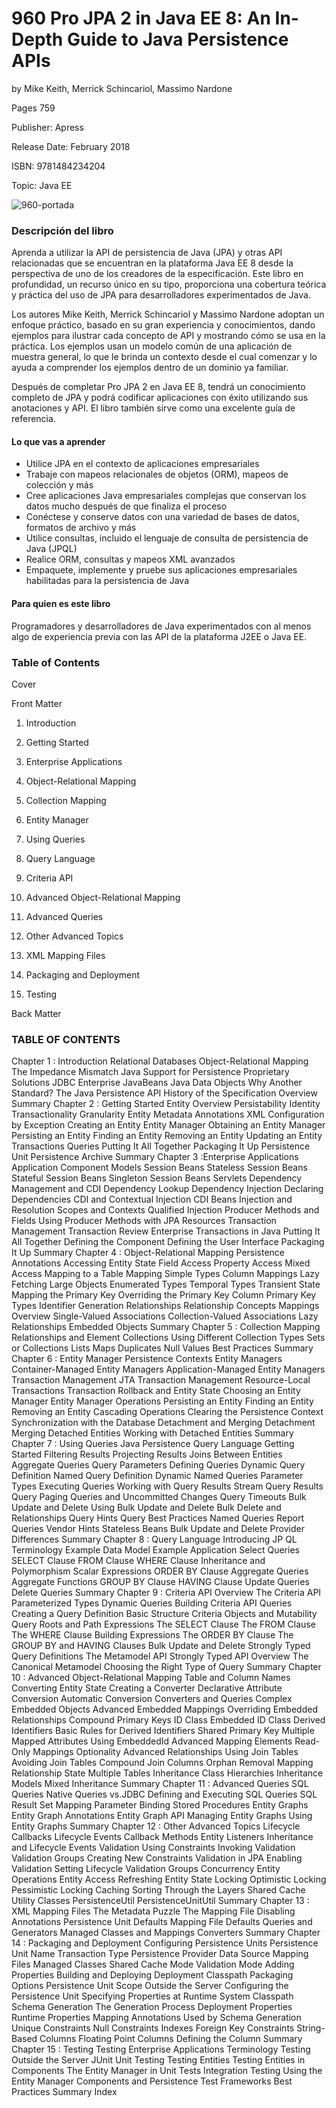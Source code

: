 # 960 Pro JPA 2 in Java EE 8: An In-Depth Guide to Java Persistence APIs

by Mike Keith, Merrick Schincariol, Massimo Nardone

Pages 759

Publisher: Apress

Release Date: February 2018

ISBN: 9781484234204

Topic: Java EE

![960-portada](https://github.com/adolfodelarosades/Java/blob/master/temarios/960_Pro_JPA_2_in_Java_EE_8/images/960-portada.png)

### Descripción del libro

Aprenda a utilizar la API de persistencia de Java (JPA) y otras API relacionadas que se encuentran en la plataforma Java EE 8 desde la perspectiva de uno de los creadores de la especificación. Este libro en profundidad, un recurso único en su tipo, proporciona una cobertura teórica y práctica del uso de JPA para desarrolladores experimentados de Java.

Los autores Mike Keith, Merrick Schincariol y Massimo Nardone adoptan un enfoque práctico, basado en su gran experiencia y conocimientos, dando ejemplos para ilustrar cada concepto de API y mostrando cómo se usa en la práctica. Los ejemplos usan un modelo común de una aplicación de muestra general, lo que le brinda un contexto desde el cual comenzar y lo ayuda a comprender los ejemplos dentro de un dominio ya familiar.

Después de completar Pro JPA 2 en Java EE 8, tendrá un conocimiento completo de JPA y podrá codificar aplicaciones con éxito utilizando sus anotaciones y API. El libro también sirve como una excelente guía de referencia.

#### Lo que vas a aprender

* Utilice JPA en el contexto de aplicaciones empresariales
* Trabaje con mapeos relacionales de objetos (ORM), mapeos de colección y más
* Cree aplicaciones Java empresariales complejas que conservan los datos mucho después de que finaliza el proceso
* Conéctese y conserve datos con una variedad de bases de datos, formatos de archivo y más
* Utilice consultas, incluido el lenguaje de consulta de persistencia de Java (JPQL)
* Realice ORM, consultas y mapeos XML avanzados
* Empaquete, implemente y pruebe sus aplicaciones empresariales habilitadas para la persistencia de Java


#### Para quien es este libro

Programadores y desarrolladores de Java experimentados con al menos algo de experiencia previa con las API de la plataforma J2EE o Java EE.

### Table of Contents

Cover

Front Matter

1. Introduction

2. Getting Started

3. Enterprise Applications

4. Object-Relational Mapping

5. Collection Mapping

6. Entity Manager

7. Using Queries

8. Query Language

9. Criteria API

10. Advanced Object-Relational Mapping

11. Advanced Queries

12. Other Advanced Topics

13. XML Mapping Files

14. Packaging and Deployment

15. Testing

Back Matter

### TABLE OF CONTENTS
Chapter 1 :​ Introduction
Relational Databases
Object-Relational Mapping
The Impedance Mismatch
Java Support for Persistence
Proprietary Solutions
JDBC
Enterprise JavaBeans
Java Data Objects
Why Another Standard?​
The Java Persistence API
History of the Specification
Overview
Summary
Chapter 2 :​ Getting Started
Entity Overview
Persistability
Identity
Transactionality​
Granularity
Entity Metadata
Annotations
XML
Configuration by Exception
Creating an Entity
Entity Manager
Obtaining an Entity Manager
Persisting an Entity
Finding an Entity
Removing an Entity
Updating an Entity
Transactions
Queries
Putting It All Together
Packaging It Up
Persistence Unit
Persistence Archive
Summary
Chapter 3 :​ Enterprise Applications
Application Component Models
Session Beans
Stateless Session Beans
Stateful Session Beans
Singleton Session Beans
Servlets
Dependency Management and CDI
Dependency Lookup
Dependency Injection
Declaring Dependencies
CDI and Contextual Injection
CDI Beans
Injection and Resolution
Scopes and Contexts
Qualified Injection
Producer Methods and Fields
Using Producer Methods with JPA Resources
Transaction Management
Transaction Review
Enterprise Transactions in Java
Putting It All Together
Defining the Component
Defining the User Interface
Packaging It Up
Summary
Chapter 4 :​ Object-Relational Mapping
Persistence Annotations
Accessing Entity State
Field Access
Property Access
Mixed Access
Mapping to a Table
Mapping Simple Types
Column Mappings
Lazy Fetching
Large Objects
Enumerated Types
Temporal Types
Transient State
Mapping the Primary Key
Overriding the Primary Key Column
Primary Key Types
Identifier Generation
Relationships
Relationship Concepts
Mappings Overview
Single-Valued Associations
Collection-Valued Associations
Lazy Relationships
Embedded Objects
Summary
Chapter 5 :​ Collection Mapping
Relationships and Element Collections
Using Different Collection Types
Sets or Collections
Lists
Maps
Duplicates
Null Values
Best Practices
Summary
Chapter 6 :​ Entity Manager
Persistence Contexts
Entity Managers
Container-Managed Entity Managers
Application-Managed Entity Managers
Transaction Management
JTA Transaction Management
Resource-Local Transactions
Transaction Rollback and Entity State
Choosing an Entity Manager
Entity Manager Operations
Persisting an Entity
Finding an Entity
Removing an Entity
Cascading Operations
Clearing the Persistence Context
Synchronization with the Database
Detachment and Merging
Detachment
Merging Detached Entities
Working with Detached Entities
Summary
Chapter 7 :​ Using Queries
Java Persistence Query Language
Getting Started
Filtering Results
Projecting Results
Joins Between Entities
Aggregate Queries
Query Parameters
Defining Queries
Dynamic Query Definition
Named Query Definition
Dynamic Named Queries
Parameter Types
Executing Queries
Working with Query Results
Stream Query Results
Query Paging
Queries and Uncommitted Changes
Query Timeouts
Bulk Update and Delete
Using Bulk Update and Delete
Bulk Delete and Relationships
Query Hints
Query Best Practices
Named Queries
Report Queries
Vendor Hints
Stateless Beans
Bulk Update and Delete
Provider Differences
Summary
Chapter 8 :​ Query Language
Introducing JP QL
Terminology
Example Data Model
Example Application
Select Queries
SELECT Clause
FROM Clause
WHERE Clause
Inheritance and Polymorphism
Scalar Expressions
ORDER BY Clause
Aggregate Queries
Aggregate Functions
GROUP BY Clause
HAVING Clause
Update Queries
Delete Queries
Summary
Chapter 9 :​ Criteria API
Overview
The Criteria API
Parameterized Types
Dynamic Queries
Building Criteria API Queries
Creating a Query Definition
Basic Structure
Criteria Objects and Mutability
Query Roots and Path Expressions
The SELECT Clause
The FROM Clause
The WHERE Clause
Building Expressions
The ORDER BY Clause
The GROUP BY and HAVING Clauses
Bulk Update and Delete
Strongly Typed Query Definitions
The Metamodel API
Strongly Typed API Overview
The Canonical Metamodel
Choosing the Right Type of Query
Summary
Chapter 10 :​ Advanced Object-Relational Mapping
Table and Column Names
Converting Entity State
Creating a Converter
Declarative Attribute Conversion
Automatic Conversion
Converters and Queries
Complex Embedded Objects
Advanced Embedded Mappings
Overriding Embedded Relationships
Compound Primary Keys
ID Class
Embedded ID Class
Derived Identifiers
Basic Rules for Derived Identifiers
Shared Primary Key
Multiple Mapped Attributes
Using EmbeddedId
Advanced Mapping Elements
Read-Only Mappings
Optionality
Advanced Relationships
Using Join Tables
Avoiding Join Tables
Compound Join Columns
Orphan Removal
Mapping Relationship State
Multiple Tables
Inheritance
Class Hierarchies
Inheritance Models
Mixed Inheritance
Summary
Chapter 11 :​ Advanced Queries
SQL Queries
Native Queries vs.​ JDBC
Defining and Executing SQL Queries
SQL Result Set Mapping
Parameter Binding
Stored Procedures
Entity Graphs
Entity Graph Annotations
Entity Graph API
Managing Entity Graphs
Using Entity Graphs
Summary
Chapter 12 :​ Other Advanced Topics
Lifecycle Callbacks
Lifecycle Events
Callback Methods
Entity Listeners
Inheritance and Lifecycle Events
Validation
Using Constraints
Invoking Validation
Validation Groups
Creating New Constraints
Validation in JPA
Enabling Validation
Setting Lifecycle Validation Groups
Concurrency
Entity Operations
Entity Access
Refreshing Entity State
Locking
Optimistic Locking
Pessimistic Locking
Caching
Sorting Through the Layers
Shared Cache
Utility Classes
PersistenceUtil
PersistenceUnitU​til
Summary
Chapter 13 :​ XML Mapping Files
The Metadata Puzzle
The Mapping File
Disabling Annotations
Persistence Unit Defaults
Mapping File Defaults
Queries and Generators
Managed Classes and Mappings
Converters
Summary
Chapter 14 :​ Packaging and Deployment
Configuring Persistence Units
Persistence Unit Name
Transaction Type
Persistence Provider
Data Source
Mapping Files
Managed Classes
Shared Cache Mode
Validation Mode
Adding Properties
Building and Deploying
Deployment Classpath
Packaging Options
Persistence Unit Scope
Outside the Server
Configuring the Persistence Unit
Specifying Properties at Runtime
System Classpath
Schema Generation
The Generation Process
Deployment Properties
Runtime Properties
Mapping Annotations Used by Schema Generation
Unique Constraints
Null Constraints
Indexes
Foreign Key Constraints
String-Based Columns
Floating Point Columns
Defining the Column
Summary
Chapter 15 :​ Testing
Testing Enterprise Applications
Terminology
Testing Outside the Server
JUnit
Unit Testing
Testing Entities
Testing Entities in Components
The Entity Manager in Unit Tests
Integration Testing
Using the Entity Manager
Components and Persistence
Test Frameworks
Best Practices
Summary
Index
